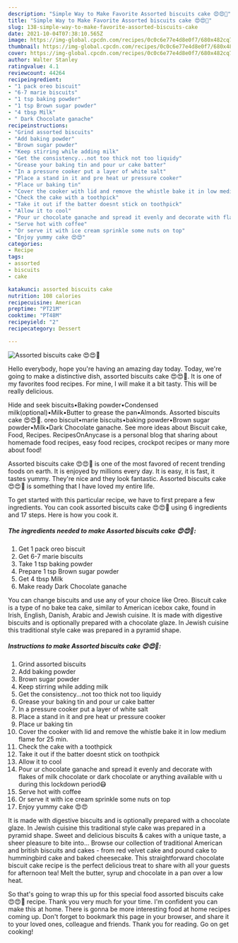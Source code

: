 ```yaml
---
description: "Simple Way to Make Favorite Assorted biscuits cake 😍😍🥮"
title: "Simple Way to Make Favorite Assorted biscuits cake 😍😍🥮"
slug: 138-simple-way-to-make-favorite-assorted-biscuits-cake
date: 2021-10-04T07:38:10.565Z
image: https://img-global.cpcdn.com/recipes/0c0c6e77e4d8e0f7/680x482cq70/assorted-biscuits-cake-😍😍🥮-recipe-main-photo.jpg
thumbnail: https://img-global.cpcdn.com/recipes/0c0c6e77e4d8e0f7/680x482cq70/assorted-biscuits-cake-😍😍🥮-recipe-main-photo.jpg
cover: https://img-global.cpcdn.com/recipes/0c0c6e77e4d8e0f7/680x482cq70/assorted-biscuits-cake-😍😍🥮-recipe-main-photo.jpg
author: Walter Stanley
ratingvalue: 4.1
reviewcount: 44264
recipeingredient:
- "1 pack oreo biscuit"
- "6-7 marie biscuits"
- "1 tsp baking powder"
- "1 tsp Brown sugar powder"
- "4 tbsp Milk"
- " Dark Chocolate ganache"
recipeinstructions:
- "Grind assorted biscuits"
- "Add baking powder"
- "Brown sugar powder"
- "Keep stirring while adding milk"
- "Get the consistency...not too thick not too liquidy"
- "Grease your baking tin and pour ur cake batter"
- "In a pressure cooker put a layer of white salt"
- "Place a stand in it and pre heat ur pressure cooker"
- "Place ur baking tin"
- "Cover the cooker with lid and remove the whistle bake it in low medium flame for 25 min."
- "Check the cake with a toothpick"
- "Take it out if the batter doesnt stick on toothpick"
- "Allow it to cool"
- "Pour ur chocolate ganache and spread it evenly and decorate with flakes of milk chocolate or dark chocolate or anything available with u during this lockdown period😷"
- "Serve hot with coffee"
- "Or serve it with ice cream sprinkle some nuts on top"
- "Enjoy yummy cake 😍😍"
categories:
- Recipe
tags:
- assorted
- biscuits
- cake

katakunci: assorted biscuits cake 
nutrition: 108 calories
recipecuisine: American
preptime: "PT21M"
cooktime: "PT48M"
recipeyield: "2"
recipecategory: Dessert

---
```



![Assorted biscuits cake 😍😍🥮](https://img-global.cpcdn.com/recipes/0c0c6e77e4d8e0f7/680x482cq70/assorted-biscuits-cake-😍😍🥮-recipe-main-photo.jpg)

Hello everybody, hope you're having an amazing day today. Today, we're going to make a distinctive dish, assorted biscuits cake 😍😍🥮. It is one of my favorites food recipes. For mine, I will make it a bit tasty. This will be really delicious.

Hide and seek biscuits•Baking powder•Condensed milk(optional)•Milk•Butter to grease the pan•Almonds. Assorted biscuits cake 😍😍🥮. oreo biscuit•marie biscuits•baking powder•Brown sugar powder•Milk•Dark Chocolate ganache. See more ideas about Biscuit cake, Food, Recipes. RecipesOnAnycase is a personal blog that sharing about homemade food recipes, easy food recipes, crockpot recipes or many more about food!

Assorted biscuits cake 😍😍🥮 is one of the most favored of recent trending foods on earth. It is enjoyed by millions every day. It is easy, it is fast, it tastes yummy. They're nice and they look fantastic. Assorted biscuits cake 😍😍🥮 is something that I have loved my entire life.


To get started with this particular recipe, we have to first prepare a few ingredients. You can cook assorted biscuits cake 😍😍🥮 using 6 ingredients and 17 steps. Here is how you cook it.

<!--inarticleads1-->

##### The ingredients needed to make Assorted biscuits cake 😍😍🥮:

1. Get 1 pack oreo biscuit
1. Get 6-7 marie biscuits
1. Take 1 tsp baking powder
1. Prepare 1 tsp Brown sugar powder
1. Get 4 tbsp Milk
1. Make ready  Dark Chocolate ganache


You can change biscuits and use any of your choice like Oreo. Biscuit cake is a type of no bake tea cake, similar to American icebox cake, found in Irish, English, Danish, Arabic and Jewish cuisine. It is made with digestive biscuits and is optionally prepared with a chocolate glaze. In Jewish cuisine this traditional style cake was prepared in a pyramid shape. 

<!--inarticleads2-->

##### Instructions to make Assorted biscuits cake 😍😍🥮:

1. Grind assorted biscuits
1. Add baking powder
1. Brown sugar powder
1. Keep stirring while adding milk
1. Get the consistency...not too thick not too liquidy
1. Grease your baking tin and pour ur cake batter
1. In a pressure cooker put a layer of white salt
1. Place a stand in it and pre heat ur pressure cooker
1. Place ur baking tin
1. Cover the cooker with lid and remove the whistle bake it in low medium flame for 25 min.
1. Check the cake with a toothpick
1. Take it out if the batter doesnt stick on toothpick
1. Allow it to cool
1. Pour ur chocolate ganache and spread it evenly and decorate with flakes of milk chocolate or dark chocolate or anything available with u during this lockdown period😷
1. Serve hot with coffee
1. Or serve it with ice cream sprinkle some nuts on top
1. Enjoy yummy cake 😍😍


It is made with digestive biscuits and is optionally prepared with a chocolate glaze. In Jewish cuisine this traditional style cake was prepared in a pyramid shape. Sweet and delicious biscuits &amp; cakes with a unique taste, a sheer pleasure to bite into… Browse our collection of traditional American and british biscuits and cakes - from red velvet cake and pound cake to hummingbird cake and baked cheesecake. This straightforward chocolate biscuit cake recipe is the perfect delicious treat to share with all your guests for afternoon tea! Melt the butter, syrup and chocolate in a pan over a low heat. 

So that's going to wrap this up for this special food assorted biscuits cake 😍😍🥮 recipe. Thank you very much for your time. I'm confident you can make this at home. There is gonna be more interesting food at home recipes coming up. Don't forget to bookmark this page in your browser, and share it to your loved ones, colleague and friends. Thank you for reading. Go on get cooking!
